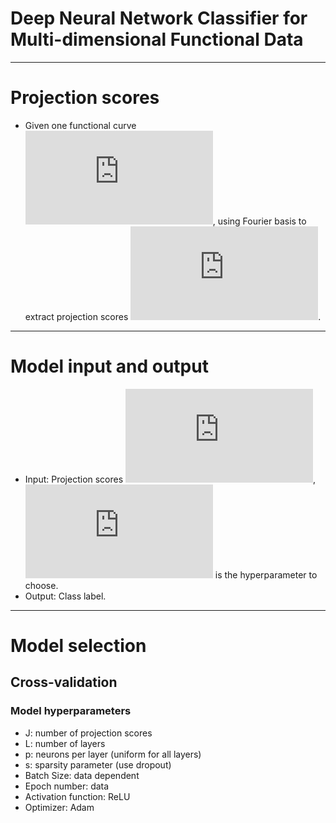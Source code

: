# Deep Neural Network Classifier for Multi-dimensional Functional Data
------------------------------------------------

# Projection scores
- Given one functional curve ![first equation](https://latex.codecogs.com/gif.latex?X%28t%29), using Fourier basis to extract projection scores ![second equation](https://latex.codecogs.com/gif.latex?%5Cxi_1%2C%20%5Cxi_2%2C%20%5Cldots).
-------------------------------------------------------

# Model input and output
- Input: Projection scores ![xi](https://latex.codecogs.com/gif.latex?%5Cxi_1%2C%20%5Cxi_2%2C%20%5Cldots%2C%20%5Cxi_J), ![J](https://latex.codecogs.com/gif.latex?J) is the hyperparameter to choose.
- Output: Class label.
-------------------------------------------------------------

# Model selection
## Cross-validation 
### Model hyperparameters 
- J: number of projection scores
- L: number of layers
- p: neurons per layer (uniform for all layers)
- s: sparsity parameter (use dropout)
- Batch Size: data dependent
- Epoch number: data 
- Activation function: ReLU
- Optimizer: Adam 
